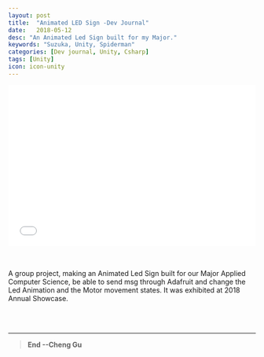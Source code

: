 ```yaml
---
layout: post
title:  "Animated LED Sign -Dev Journal"
date:   2018-05-12
desc: "An Animated Led Sign built for my Major."
keywords: "Suzuka, Unity, Spiderman"
categories: [Dev journal, Unity, Csharp]
tags: [Unity]
icon: icon-unity
---
```


<div style='position:relative; padding-bottom:calc(56.25% + 44px)'><iframe src="//player.bilibili.com/player.html?aid=48173868&cid=84382509&page=1"  frameborder='0' scrolling='no' width='100%' height='100%' style='position:absolute;top:0;left:0;' allowfullscreen></iframe></div> 

<br/><br/>
A group project, making an Animated Led Sign built for our Major Applied Computer Science, be able to send msg through Adafruit and change the Led Animation and the Motor movement states. It was exhibited at 2018 Annual Showcase.

<br/><br/>



---
>**End --Cheng Gu**

